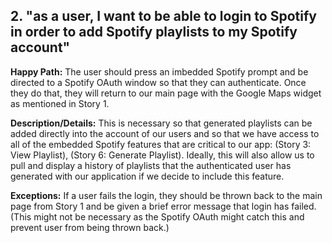 ## 2. "as a user, I want to be able to login to Spotify in order to add Spotify playlists to my Spotify account"

**Happy Path:** The user should press an imbedded Spotify prompt and be directed to a Spotify OAuth window so that they can authenticate. Once they do that, they will return to our main page with the Google Maps widget as mentioned in Story 1. 

**Description/Details:** This is necessary so that generated playlists can be added directly into the account of our users and so that we have access to all of the embedded Spotify features that are critical to our app: (Story 3: View Playlist), (Story 6: Generate Playlist). Ideally, this will also allow us to pull and display a history of playlists that the authenticated user has generated with our application if we decide to include this feature.

**Exceptions:** If a user fails the login, they should be thrown back to the main page from Story 1 and be given a brief error message that login has failed. (This might not be necessary as the Spotify OAuth might catch this and prevent user from being thrown back.)
